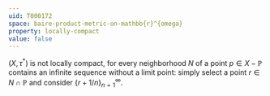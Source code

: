 ```yaml
---
uid: T000172
space: baire-product-metric-on-mathbb{r}^{omega}
property: locally-compact
value: false
---
```

$(X, \tau^{*})$ is not locally compact, for every neighborhood $N$ of a point $p \in X - \mathbb{P}$ contains an infinite sequence without a limit point: simply select a point $r \in N \cap \mathbb{P}$ and consider $\{r + 1/n\}_{n=1}^{\infty}$.

